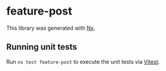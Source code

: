 # feature-post

This library was generated with [Nx](https://nx.dev).

## Running unit tests

Run `nx test feature-post` to execute the unit tests via [Vitest](https://vitest.dev/).
